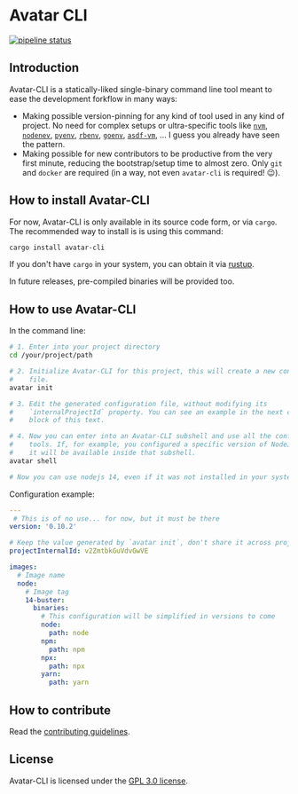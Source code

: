 # Avatar CLI

[![pipeline status](https://gitlab.com/avatar-cli/avatar-cli/badges/dev/pipeline.svg)](https://gitlab.com/avatar-cli/avatar-cli/-/commits/dev)

## Introduction

Avatar-CLI is a statically-liked single-binary command line tool meant to ease
the development forkflow in many ways:
  - Making possible version-pinning for any kind of tool used in any kind of
    project. No need for complex setups or ultra-specific tools like
    [`nvm`](https://github.com/nvm-sh/nvm),
    [`nodenev`](https://ekalinin.github.io/nodeenv/),
    [`pyenv`](https://github.com/pyenv/pyenv),
    [`rbenv`](https://github.com/rbenv/rbenv),
    [`goenv`](https://github.com/syndbg/goenv),
    [`asdf-vm`](https://asdf-vm.com), ... I guess you already have seen the
    pattern.
  - Making possible for new contributors to be productive from the very first
    minute, reducing the bootstrap/setup time to almost zero. Only `git` and
    `docker` are required (in a way, not even `avatar-cli` is required! 😉).

## How to install Avatar-CLI

For now, Avatar-CLI is only available in its source code form, or via `cargo`.
The recommended way to install is is using this command:
```bash
cargo install avatar-cli
```

If you don't have `cargo` in your system, you can obtain it via
[rustup](https://rustup.rs/).

In future releases, pre-compiled binaries will be provided too.

## How to use Avatar-CLI

In the command line:
```bash
# 1. Enter into your project directory
cd /your/project/path

# 2. Initialize Avatar-CLI for this project, this will create a new config
#    file.
avatar init

# 3. Edit the generated configuration file, without modifying its
#    `internalProjectId` property. You can see an example in the next code
#    block of this text.

# 4. Now you can enter into an Avatar-CLI subshell and use all the configured
#    tools. If, for example, you configured a specific version of NodeJS, then
#    it will be available inside that subshell.
avatar shell

# Now you can use nodejs 14, even if it was not installed in your system
```

Configuration example:
```yaml
---
 # This is of no use... for now, but it must be there
version: '0.10.2'

# Keep the value generated by `avatar init`, don't share it across projects
projectInternalId: v2ZmtbkGuVdvGwVE

images:
  # Image name
  node:
    # Image tag
    14-buster:
      binaries:
        # This configuration will be simplified in versions to come
        node:
          path: node
        npm:
          path: npm
        npx:
          path: npx
        yarn:
          path: yarn
```

## How to contribute

Read the [contributing guidelines](CONTRIBUTING.md).

## License

Avatar-CLI is licensed under the [GPL 3.0 license](LICENSE).
